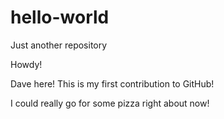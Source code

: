 # hello-world
Just another repository

Howdy!

Dave here! This is my first contribution to GitHub!

I could really go for some pizza right about now!
